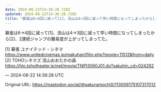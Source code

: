 ```yaml
---
date: 2024-08-22T14:36:28.728Z
updated: 2024-08-22T14:36:28.728Z
title: "幕張は6→4回に減って[1]、流山は4→3回に減って早い時間になってしまったから[...]"
---
```


<p>幕張は6→4回に減って[1]、流山は4→3回に減って早い時間になってしまったから[2]、2連続ジャンプの難易度が上がってしまってた。</p><p>[1] 幕張 ユナイテッド・シネマ <br /><a href="https://www.unitedcinemas.jp/makuhari/film.php?movie=11512&amp;from=daily" target="_blank" rel="nofollow noopener" translate="no"><span class="invisible">https://www.</span><span class="ellipsis">unitedcinemas.jp/makuhari/film</span><span class="invisible">.php?movie=11512&amp;from=daily</span></a><br />[2] TOHOシネマズ 流山おおたかの森<br /><a href="https://hlo.tohotheater.jp/net/movie/TNPI3060J01.do?sakuhin_cd=024262" target="_blank" rel="nofollow noopener" translate="no"><span class="invisible">https://</span><span class="ellipsis">hlo.tohotheater.jp/net/movie/T</span><span class="invisible">NPI3060J01.do?sakuhin_cd=024262</span></a></p>

&mdash; 2024-08-22 14:36:28 UTC

Original URL: https://mastodon.social/@sakuramochi0/113006175107317012
